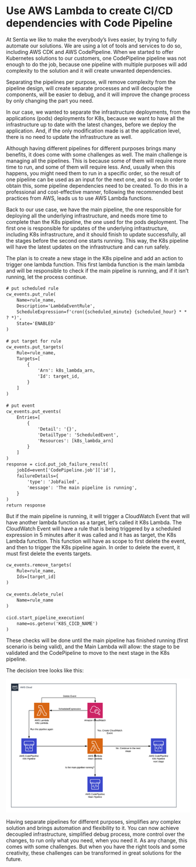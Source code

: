 # Use AWS Lambda to create CI/CD dependencies with Code Pipeline

At Sentia we like to make the everybody’s lives easier, by trying to fully automate our solutions. We are using a lot of tools and services to do so, including AWS CDK and AWS CodePipeline. When we started to offer Kubernetes solutions to our customers, one CodePipeline pipeline was not enough to do the job, because one pipeline with multiple purposes will add complexity to the solution and it will create unwanted dependencies.  

Separating the pipelines per purpose, will remove complexity from the pipeline design, will create separate processes and will decouple the components, will be easier to debug, and it will improve the change process by only changing the part you need. 

In our case, we wanted to separate the infrastructure deployments, from the applications (pods) deployments for K8s, because we want to have all the infrastructure up to date with the latest changes, before we deploy the application. And, if the only modification made is at the application level, there is no need to update the infrastructure as well.

Although having different pipelines for different purposes brings many benefits, it does come with some challenges as well. The main challenge is managing all the pipelines. This is because some of them will require more time to run, and some of them will require less. And, usually when this happens, you might need them to run in a specific order, so the result of one pipeline can be used as an input for the next one, and so on. In order to obtain this, some pipeline dependencies need to be created. To do this in a professional and cost-effective manner, following the recommended best practices from AWS, leads us to use AWS Lambda functions. 

Back to our use case, we have the main pipeline, the one responsible for deploying all the underlying infrastructure, and needs more time to complete than the K8s pipeline, the one used for the pods deployment. The first one is responsible for updates of the underlying infrastructure, including K8s infrastructure, and it should finish to update successfully, all the stages before the second one starts running. This way, the K8s pipeline will have the latest updates on the infrastructure and can run safely.

The plan is to create a new stage in the K8s pipeline and add an action to trigger one lambda function. This first lambda function is the main lambda and will be responsible to check if the main pipeline is running, and if it isn’t running, let the process continue.

```
# put scheduled rule
cw_events.put_rule(
    Name=rule_name,
    Description='LambdaEventRule',
    ScheduleExpression=f'cron({scheduled_minute} {scheduled_hour} * * ? *)',
    State='ENABLED'
)

# put target for rule
cw_events.put_targets(
    Rule=rule_name,
    Targets=[
        {
            'Arn': k8s_lambda_arn,
            'Id': target_id,
        }
    ]
)

# put event
cw_events.put_events(
    Entries=[
        {
            'Detail': '{}',
            'DetailType': 'ScheduledEvent',
            'Resources': [k8s_lambda_arn]
        }
    ]
)
response = cicd.put_job_failure_result(
    jobId=event['CodePipeline.job']['id'],
    failureDetails={
        'type': 'JobFailed',
        'message': 'The main pipeline is running',
    }
)
return response
```

But if the main pipeline is running, it will trigger a CloudWatch Event that will have another lambda function as a target, let’s called it K8s Lambda. The CloudWatch Event will have a rule that is being triggered by a scheduled expression in 5 minutes after it was called and it has as target, the K8s Lambda function. This function will have as scope to first delete the event, and then to trigger the K8s pipeline again. In order to delete the event, it must first delete the events targets.

```
cw_events.remove_targets(
    Rule=rule_name,
    Ids=[target_id]
)

cw_events.delete_rule(
    Name=rule_name
)

cicd.start_pipeline_execution(
    name=os.getenv('K8S_CICD_NAME')
)
```

These checks will be done until the main pipeline has finished running (first scenario is being valid), and the Main Lambda will allow: the stage to be validated and the CodePipeline to move to the next stage in the K8s pipeline. 

The decision tree looks like this: 

![Decision tree](final_cicd.png)

Having separate pipelines for different purposes, simplifies any complex solution and brings automation and flexibility to it. You can now achieve decoupled infrastructure, simplified debug process, more control over the changes, to run only what you need, when you need it. As any change, this comes with some challenges. But when you have the right tools and some creativity, these challenges can be transformed in great solutions for the future. 